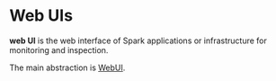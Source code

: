 # Web UIs

**web UI** is the web interface of Spark applications or infrastructure for monitoring and inspection.

The main abstraction is [WebUI](WebUI.md).
